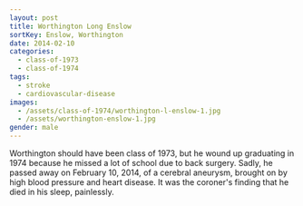```yaml
---
layout: post
title: Worthington Long Enslow
sortKey: Enslow, Worthington
date: 2014-02-10
categories:
  - class-of-1973
  - class-of-1974
tags:
  - stroke
  - cardiovascular-disease
images:
  - /assets/class-of-1974/worthington-l-enslow-1.jpg
  - /assets/worthington-enslow-1.jpg
gender: male
---
```

Worthington should have been class of 1973, but he wound up graduating in 1974 because he missed a lot of school due to back surgery. Sadly, he passed away on February 10, 2014, of a cerebral aneurysm, brought on by high blood pressure and heart disease. It was the coroner's finding that he died in his sleep, painlessly.